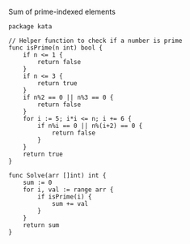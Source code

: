 Sum of prime-indexed elements

    package kata
    
    // Helper function to check if a number is prime
    func isPrime(n int) bool {
        if n <= 1 {
            return false
        }
        if n <= 3 {
            return true
        }
        if n%2 == 0 || n%3 == 0 {
            return false
        }
        for i := 5; i*i <= n; i += 6 {
            if n%i == 0 || n%(i+2) == 0 {
                return false
            }
        }
        return true
    }
    
    func Solve(arr []int) int {
        sum := 0
        for i, val := range arr {
            if isPrime(i) {
                sum += val
            }
        }
        return sum
    }
